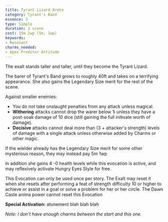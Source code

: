 ```yaml
---
title: Tyrant Lizard Arete
category: Tyrant's Band
essence: 3
type: Simple
duration: 1 scene
cost: 15m 2wp (5m, 1wp)
keywords:
- Resonant
charms_needed:
- Apex Preditor Attitude
---
```


The exalt stands taller and taller, until they become the Tyrant Lizard.

The barer of Tyrant's Band grows to roughly 40ft and takes on a terrifying appearance.
She also gains the Legendary Size merit for the rest of the scene.

Against smaller enemies:

* You do not take onslaught penalties from any attack unless magical.
* **Withering** attacks cannot drop the warer below 1i unless they have a post-soak damage of 10 dice (still gaining the full initivate worth of damage).
* **Decisive** attacks cannot deal more than (3 + attacker's strength) levels of damage with a single attack unless otherwise added by Charms or other magic.

If the wielder already has the Legendary Size merit for some other mysterious reason, they may instead pay 5m 1wp

In addition she gains 4 -0 health levels while this evocation is active, and may reflexively activate Hungry Eyes Style for free.

This Evocation can only be used once per story. The Exalt may reset it when she resets after performing a feat of strength difficulty 10 or higher to achieve or assist in a goal or solve a problem for her or her circle. The Dawn Caste anima power cannot reset this Evocation

**Special Activation:** atunement blah blah blah

*Note: I don't have enough charms between the start and this one.*
